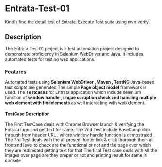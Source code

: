 # Entrata-Test-01
Kindly find the detail test of Entrata. Execute Test suite using mvn verify.
## Description
The Entrata Test 01 project is a test automation project designed to demonstrate proficiency in Selenium WebDriver and Java. It includes automated tests for testing web applications.
### Features
Automated tests using __Selenium WebDriver , Maven , TestNG__
Java-based test scripts are generated
The simple **Page object model** framework is used.
The __Testcases__ for Entrata application which include selenium function of **window handle** , **imgae coruption check and handling multiple web element with findelements** as well interacting with web element.
#### TestCase Description
The First TestCase deals with Chrome Browser launch & verifying the Entrata logo  and get text for same.
The 2nd Test include BaseCamp click through from header URL , where window handle function is demostrated .
The 3rd Test deals with the all present footer link & click thorough them at frontend level to check are the functional or not  and the page over which they are redirected getting text for that
The final Test case deals with All the images over page are they proper or not and printing result for same in console
